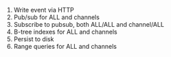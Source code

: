 1. Write event via HTTP
2. Pub/sub for ALL and channels
3. Subscribe to pubsub, both ALL/ALL and channel/ALL
4. B-tree indexes for ALL and channels
5. Persist to disk
6. Range queries for ALL and channels
